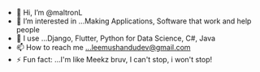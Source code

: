 - 👋 Hi, I’m @maltronL
- 👀 I’m interested in ...Making Applications, Software that work and help people
- 🌱 I use ...Django, Flutter, Python for Data Science, C#, Java
- 📫 How to reach me ...leemushandudev@gmail.com 
- ⚡ Fun fact: ...I'm like Meekz bruv, I can't stop, i won't stop!

